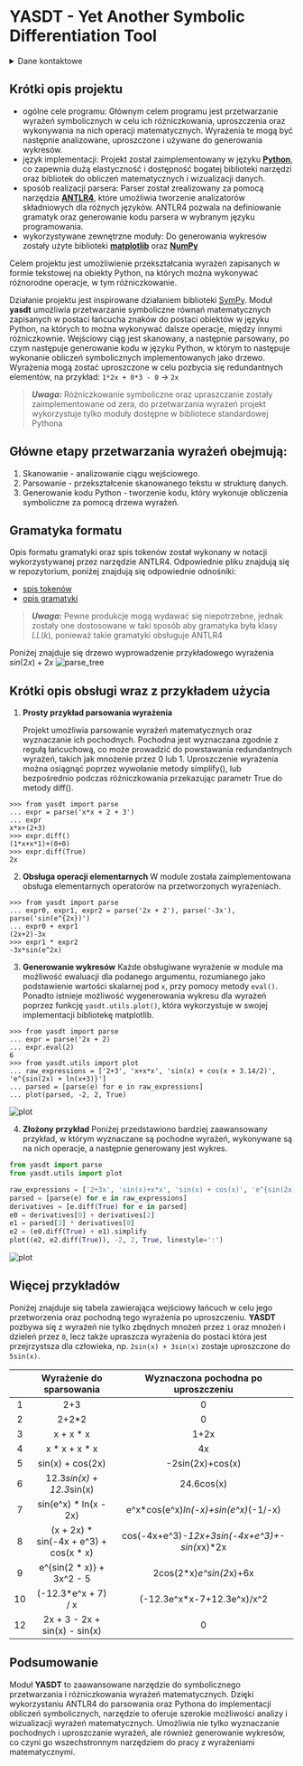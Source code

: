 # YASDT - Yet Another Symbolic Differentiation Tool

<details><summary>Dane kontaktowe</summary>
<ul>
    <li>szemermaksym@student.agh.edu.pl</li> 
</ul>
</details>

## Krótki opis projektu
* ogólne cele programu: Głównym celem programu jest przetwarzanie wyrażeń symbolicznych w celu ich różniczkowania,
  uproszczenia oraz wykonywania na nich operacji matematycznych. Wyrażenia te mogą być następnie analizowane,
  uproszczone i używane do generowania wykresów.
* język implementacji: Projekt został zaimplementowany w języku **[Python](https://www.python.org/)**, co zapewnia dużą
  elastyczność i dostępność bogatej biblioteki narzędzi oraz bibliotek do obliczeń matematycznych i wizualizacji danych.
* sposób realizacji parsera: Parser został zrealizowany za pomocą narzędzia **[ANTLR4](https://github.com/antlr/antlr4)**, które umożliwia tworzenie analizatorów składniowych dla różnych języków. ANTLR4 pozwala na definiowanie gramatyk
  oraz generowanie kodu parsera w wybranym języku programowania.
* wykorzystywane zewnętrzne moduły: Do generowania wykresów zostały użyte
  biblioteki **[matplotlib](https://matplotlib.org)** oraz **[NumPy](https://numpy.org/)**

Celem projektu jest umożliwienie przekształcania wyrażeń zapisanych w
formie tekstowej na obiekty Python, na których można wykonywać różnorodne operacje,
w tym różniczkowanie.

Działanie projektu jest inspirowane działaniem biblioteki [SymPy](https://www.sympy.org/).
Moduł **yasdt** umożliwia przetwarzanie symboliczne równań matematycznych zapisanych w postaci łańcucha
znaków do postaci obiektów w języku Python, na których to można wykonywać dalsze operacje, między innymi różniczkownie.
Wejściowy ciąg jest skanowany, a następnie parsowany, po czym następuje generowanie kodu w języku Python,
w którym to następuje wykonanie obliczeń symbolicznych implementowanych jako drzewo.
Wyrażenia mogą zostać uproszczone w celu pozbycia się redundantnych elementów, na przykład: `1*2x + 0*3 - 0` → `2x`

> **_Uwaga:_**  Różniczkowanie symboliczne oraz upraszczanie zostały zaimplementowane od zera, do przetwarzania wyrażeń
> projekt wykorzystuje tylko moduły dostępne w bibliotece standardowej Pythona

## Główne etapy przetwarzania wyrażeń obejmują:

1. Skanowanie - analizowanie ciągu wejściowego.
2. Parsowanie - przekształcenie skanowanego tekstu w strukturę danych.
3. Generowanie kodu Python - tworzenie kodu, który wykonuje obliczenia symboliczne za pomocą drzewa wyrażeń.

## Gramatyka formatu

Opis formatu gramatyki oraz spis tokenów został wykonany w notacji wykorzystywanej przez narzędzie ANTLR4.
Odpowiednie pliku znajdują się w repozytorium, poniżej znajdują się odpowiednie odnośniki:

* [spis tokenów](https://github.com/MaksymSz/yasdt/blob/master/grammar/ExpressionGrammarLexer.g4)
* [opis gramatyki](https://github.com/MaksymSz/yasdt/blob/master/grammar/ExpressionGrammarParser.g4)

> **_Uwaga:_** Pewne produkcje mogą wydawać się niepotrzebne, jednak zostały one dostosowane w taki sposób aby
> gramatyka była klasy $LL(k)$, ponieważ takie gramatyki obsługuje ANTLR4

Poniżej znajduje się drzewo wyprowadzenie przykładowego wyrażenia $sin(2x) + 2x$
![parse_tree](https://github.com/MaksymSz/yasdt/blob/master/parseTree.png)

## Krótki opis obsługi wraz z przykładem użycia

1. **Prosty przykład parsowania wyrażenia**

   Projekt umożliwia parsowanie wyrażeń matematycznych oraz wyznaczanie ich pochodnych. Pochodna jest wyznaczana zgodnie
   z regułą łańcuchową, co może prowadzić do powstawania redundantnych wyrażeń, takich jak mnożenie przez 0 lub 1.
   Uproszczenie wyrażenia można osiągnąć poprzez wywołanie metody simplify(), lub bezpośrednio podczas różniczkowania
   przekazując parametr True do metody diff().

```console
>>> from yasdt import parse
... expr = parse('x*x + 2 + 3')
... expr
x*x+(2+3)
>>> expr.diff()
(1*x+x*1)+(0+0)
>>> expr.diff(True)
2x
````

2. **Obsługa operacji elementarnych**
   W module została zaimplementowana obsługa elementarnych operatorów na przetworzonych wyrażeniach.

```console
>>> from yasdt import parse
... expr0, expr1, expr2 = parse('2x + 2'), parse('-3x'), parse('sin(e^{2x})')
... expr0 + expr1
(2x+2)-3x
>>> expr1 * expr2
-3x*sin(e^2x)
```

3. **Generowanie wykresów**
   Każde obsługiwane wyrażenie w module ma możliwość ewaluacji dla podanego argumentu, rozumianego jako
   podstawienie wartości skalarnej pod `x`, przy pomocy metody `eval()`.
   Ponadto istnieje możliwość wygenerowania wykresu dla wyrażeń poprzez funkcję `yasdt.utils.plot()`,
   która wykorzystuje w swojej implementacji bibliotekę matplotlib.

```console
>>> from yasdt import parse
... expr = parse('2x + 2)
... expr.eval(2)
6
>>> from yasdt.utils import plot
... raw_expressions = ['2+3', 'x+x*x', 'sin(x) + cos(x + 3.14/2)', 'e^{sin(2x) + ln(x+3)}']
... parsed = [parse(e) for e in raw_expressions]
... plot(parsed, -2, 2, True)
```

![plot](https://github.com/MaksymSz/yasdt/blob/master/plot_demo.png)

4. **Złożony przykład**
   Poniżej przedstawiono bardziej zaawansowany przykład, w którym wyznaczane są pochodne wyrażeń, wykonywane są na nich
   operacje, a następnie generowany jest wykres.

```python
from yasdt import parse
from yasdt.utils import plot

raw_expressions = ['2+3x', 'sin(x)+x*x', 'sin(x) + cos(x)', 'e^{sin(2x) + ln(x+3)}']
parsed = [parse(e) for e in raw_expressions]
derivatives = [e.diff(True) for e in parsed]
e0 = derivatives[0] + derivatives[2]
e1 = parsed[3] * derivatives[0]
e2 = (e0.diff(True) + e1).simplify
plot((e2, e2.diff(True)), -2, 2, True, linestyle=':')
```

![plot](https://github.com/MaksymSz/yasdt/blob/master/plot_adv.png)

## Więcej przykładów

Poniżej znajduje się tabela zawierająca wejściowy łańcuch w celu jego przetworzenia oraz pochodną tego wyrażenia po
uproszczeniu. **YASDT** pozbywa się z wyrażeń nie tylko zbędnych mnożeń przez `1` oraz mnożeń i dzieleń przez `0`, lecz
także upraszcza wyrażenia do postaci która jest przejrzystsza dla człowieka, np. `2sin(x) + 3sin(x)` zostaje uproszczone
do `5sin(x)`.

|    |        Wyrażenie do sparsowania        |     Wyznaczona pochodna po uproszczeniu      |
|:--:|:--------------------------------------:|:--------------------------------------------:|
| 1  |                  2+3                   |                      0                       |
| 2  |                 2+2*2                  |                      0                       |
| 3  |               x + x * x                |                     1+2x                     |
| 4  |             x * x + x * x              |                      4x                      |
| 5  |            sin(x) + cos(2x)            |               -2sin(2x)+cos(x)               |
| 6  |       12.3*sin(x) + 12.3*sin(x)        |                  24.6cos(x)                  |
| 7  |         sin(e^x) * ln(x - 2x)          |     e^x*cos(e^x)*ln(-x)+sin(e^x)*(-1/-x)     |
| 8  | (x + 2x) * sin(-4x + e^3) + cos(x * x) | cos(-4x+e^3)*-12x+3sin(-4x+e^3)+-sin(x*x)*2x |
| 9  |       e^{sin(2 * x)} + 3x^2 - 5        |           2cos(2*x)*e^sin(2*x)+6x            |
| 10 |          (-12.3*e^x + 7) / x           |          (-12.3e^x*x-7+12.3e^x)/x^2          |
| 12 |     2x + 3 - 2x + sin(x) - sin(x)      |                      0                       |

## Podsumowanie

Moduł **YASDT** to zaawansowane narzędzie do symbolicznego przetwarzania i różniczkowania wyrażeń matematycznych. Dzięki
wykorzystaniu ANTLR4 do parsowania oraz Pythona do implementacji obliczeń symbolicznych, narzędzie to oferuje szerokie
możliwości analizy i wizualizacji wyrażeń matematycznych. Umożliwia nie tylko wyznaczanie pochodnych i uproszczanie
wyrażeń, ale również generowanie wykresów, co czyni go wszechstronnym narzędziem do pracy z wyrażeniami matematycznymi.
